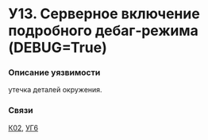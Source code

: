 # У13. Серверное включение подробного дебаг‑режима (DEBUG=True)

### **Описание уязвимости**

утечка деталей окружения.

### **Связи**

[К02](../../struktura-sistemy/komponenty-sistemy/k02.-virtualnaya-mashina-dlya-veb-prilozheniya-i-api.md), [УГ6](../../ugrozy/perechen-ugroz-sistemy/ug6.-utechka-konfidencialnykh-dannykh.md)
